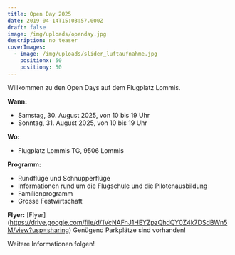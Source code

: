 ```yaml
---
title: Open Day 2025
date: 2019-04-14T15:03:57.000Z
draft: false
image: /img/uploads/openday.jpg
description: no teaser
coverImages:
  - image: /img/uploads/slider_luftaufnahme.jpg
    positionx: 50
    positiony: 50
---
```

Willkommen zu den Open Days auf dem Flugplatz Lommis.

**Wann:**

* Samstag, 30. August 2025, von 10 bis 19 Uhr
* Sonntag, 31. August 2025, von 10 bis 19 Uhr

**Wo:**

* Flugplatz Lommis TG, 9506 Lommis

**Programm:**

* Rundflüge und Schnupperflüge
* Informationen rund um die Flugschule und die Pilotenausbildung
* Familienprogramm
* Grosse Festwirtschaft

**Flyer:**
[Flyer] (https://drive.google.com/file/d/1VcNAFnJ1HEYZpzQhdQY0Z4k7DSdBWn5M/view?usp=sharing)
Genügend Parkplätze sind vorhanden!

Weitere Informationen folgen!
